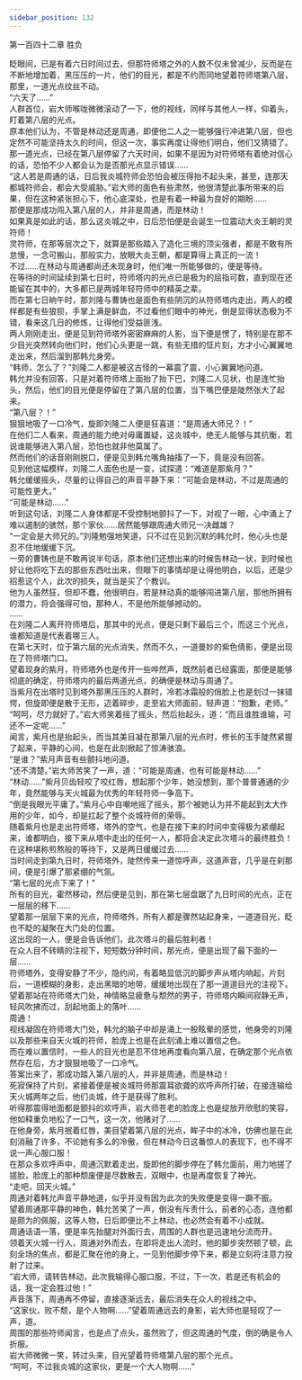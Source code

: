 ```yaml
---
sidebar_position: 132
---
```

 第一百四十二章 胜负


眨眼间，已是有着六日时间过去，但那符师塔之外的人数不仅未曾减少，反而是在不断地增加着，黑压压的一片，他们的目光，都是不约而同地望着符师塔第八层，那里，一道光点纹丝不动。  
“六天了……”  
人群首位，岩大师喉咙微微滚动了一下，他的视线，同样与其他人一样，仰着头，盯着第八层的光点。  
原本他们认为，不管是林动还是周通，即便他二人之一能够强行冲进第八层，但也定然不可能坚持太久的时间，但这一次，事实再度让得他们明白，他们又猜错了。  
那一道光点，已经在第八层停留了六天时间，如果不是因为对符师塔有着绝对信心的话，恐怕不少人都会认为是否那光点显示错误……  
“这人若是周通的话，日后我炎城符师会恐怕会被压得抬不起头来，甚至，连那天都城符师会，都会大受威胁。”岩大师的面色有些肃然，他很清楚此事所带来的后果，但在这种紧张担心下，他心底深处，也是有着一种最为良好的期盼……  
那便是那成功闯入第八层的人，并非是周通，而是林动！  
如果真是如此的话，那么这炎城之中，日后恐怕便是会诞生一位震动大炎王朝的灵符师！  
灵符师，在那等层次之下，就算是那些踏入了造化三境的顶尖强者，都是不敢有所怠慢，一念可搬山，那般实力，放眼大炎王朝，都是算得上真正的一流！  
不过……在林动与周通都尚还未现身时，他们唯一所能够做的，便是等待。  
在等待的时间延续到第七日时，符师塔内的光点已是极为的屈指可数，直到现在还能留在其中的，大多都已是两城年轻符师中的精英之辈。  
而在第七日晌午时，那刘隆与曹铸也是面色有些阴沉的从符师塔内走出，两人的模样都是有些狼狈，手掌上满是鲜血，不过看他们眼中的神光，倒是显得状态极为不错，看来这几日的修炼，让得他们受益匪浅。  
两人刚刚走出，便是见到符师塔外密密麻麻的人影，当下便是愣了，特别是在那不少目光突然转向他们时，他们心头更是一跳，有些无措的怔片刻，方才小心翼翼地走出来，然后溜到那韩允身旁。  
“韩师，怎么了？”刘隆二人都是被这古怪的一幕震了震，小心翼翼地问道。  
韩允并没有回答，只是对着符师塔上面抬了抬下巴，刘隆二人见状，也是连忙抬头，然后，他们的目光便是停留在了第八层的位置，当下嘴巴便是陡然张大了起来。  
“第八层？！”  
狠狠地吸了一口冷气，旋即刘隆二人便是狂喜道：“是周通大师兄？！”  
在他们二人看来，周通的能力绝对毋庸置疑，这炎城中，绝无人能够与其抗衡，若说谁能够进入第八层，恐怕也就非他莫属了。  
然而他们的话音刚刚脱口，便是见到韩允嘴角抽搐了一下，竟是没有回答。  
见到他这幅模样，刘隆二人面色也是一变，试探道：“难道是那紫月？”  
韩允缓缓摇头，尽量的让得自己的声音平静下来：“可能会是林动，不过是周通的可能性更大。”  
“可能是林动……”  
听到这句话，刘隆二人身体都是不受控制地颤抖了一下，对视了一眼，心中涌上了难以遏制的骇然，那个家伙……居然能够跟周通大师兄一决雌雄？  
“一定会是大师兄的。”刘隆勉强地笑道，只不过在见到沉默的韩允时，他心头也是忍不住地缓缓下沉。  
一旁的曹铸也是不敢再说半句话，原本他们还想出来的时候告林动一状，到时候也好让他将吃下去的那些东西吐出来，但眼下的事情却是让得他明白，以后，还是少招惹这个人，此次的损失，就当是买了个教训。  
他为人虽然狂，但却不蠢，他很明白，若是林动真的能够闯进第八层，那他所拥有的潜力，将会强得可怕，那种人，不是他所能够撼动的。  
……  
在刘隆二人离开符师塔后，那其中的光点，便是只剩下最后三个，而这三个光点，谁都知道是代表着哪三人。  
在第七天时，位于第六层的光点消失，然而不久，一道曼妙的紫色倩影，便是出现在了符师塔门口。  
望着现身的紫月，符师塔外也是传开一些哗然声，既然前者已经露面，那便是能够彻底的确定，符师塔内的最后两道光点，的确便是林动与周通了。  
当紫月在出塔时见到塔外那黑压压的人群时，冷若冰霜般的俏脸上也是划过一抹错愕，但旋即便是散于无形，迈着碎步，走至岩大师面前，轻声道：“抱歉，老师。”  
“呵呵，尽力就好了。”岩大师笑着摇了摇头，然后抬起头，道：“而且谁胜谁输，可还不一定呢……”  
闻言，紫月也是抬起头，而当其美目凝在那第八层的光点时，修长的玉手陡然紧握了起来，平静的心间，也是在此刻掀起了惊涛骇浪。  
“是谁？”紫月声音有些颤抖地问道。  
“还不清楚。”岩大师苦笑了一声，道：“可能是周通，也有可能是林动……”  
“林动……”紫月贝齿轻咬了咬红唇，想起那个少年，她没想到，那个普普通通的少年，竟然能够与天火城最为优秀的年轻符师一争高下。  
“倒是我眼光平庸了。”紫月心中自嘲地摇了摇头，那个被她认为并不能起到太大作用的少年，如今，却是扛起了整个炎城符师的荣辱。  
随着紫月也是走出符师塔，塔外的空气，也是在接下来的时间中变得极为紧绷起来，谁都明白，接下来从塔中走出的任何一人，都将会决定此次塔斗的最终胜负！  
在这种堪称煎熬般的等待下，又是两日缓缓过去……  
当时间走到第九日时，符师塔外，陡然传来一道惊呼声，这道声音，几乎是在刹那间，便是引爆了那紧绷的气氛。  
“第七层的光点下来了！”  
所有的目光，霍然移动，然后便是见到，那在第七层盘踞了九日时间的光点，正在一层层的移下……  
望着那一层层下来的光点，符师塔外，所有人都是骤然站起身来，一道道目光，眨也不眨的凝聚在大门处的位置。  
这出现的一人，便是会告诉他们，此次塔斗的最后胜利者！  
在众人目不转睛的注视下，短短数分钟时间，那光点，便是出现了最下面的一层……  
符师塔外，变得安静了不少，隐约间，有着略显低沉的脚步声从塔内响起，片刻后，一道模糊的身影，走出黑暗的地带，缓缓地出现在了那一道道目光的注视下。  
望着那站在符师塔大门处，神情略显疲惫与颓然的男子，符师塔内瞬间寂静无声，轻风吹拂而过，刮起地面上的落叶……  
周通！  
视线凝固在符师塔大门处，韩允的脑子中却是涌上一股眩晕的感觉，他身旁的刘隆以及那些来自天火城的符师，脸庞上也是在此刻涌上难以置信之色。  
而在难以置信时，一些人的目光也是忍不住地再度看向第八层，在确定那个光点依然存在后，方才狠狠地吸了一口冷气。  
答案出来了，那成功踏入第八层的人，并非是周通，而是林动！  
死寂保持了片刻，紧接着便是被炎城符师那震耳欲聋的欢呼声所打破，在接连输给天火城两年之后，他们炎城，终于是获得了胜利。  
听得那震得地面都是颤抖的欢呼声，岩大师苍老的脸庞上也是绽放开欣慰的笑容，他如释重负地松了一口气，这一次，他赌对了……  
在他身旁，紫月抿着红唇，美目望着第八层的光点，眸子中的冰冷，仿佛也是在此刻消融了许多，不论她有多么的冷傲，但在林动今日这番惊人的表现下，也不得不说一声心服口服！  
在那众多欢呼声中，周通沉默着走出，旋即他的脚步停在了韩允面前，用力地搓了搓脸，脸庞上的那种颓废便是尽数散去，双眼中，也是再度恢复了神光。  
“走吧，回天火城。”  
周通对着韩允声音平静地道，似乎并没有因为此次的失败便是变得一蹶不振。  
望着周通那平静的神色，韩允苦笑了一声，倒没有斥责什么，前者的心态，连他都是颇为的佩服，这等人物，日后即便比不上林动，也必然会有着不小成就。  
周通话语一落，便是率先抬腿对外面行去，周围的人群也是迅速地分流而开。  
领着天火城一行人，周通对外而去，在即将走出人流时，他的脚步突然顿了顿，此刻全场的焦点，都是汇聚在他的身上，一见到他脚步停下来，都是立刻将注意力投射了过来。  
“岩大师，请转告林动，此次我输得心服口服，不过，下一次，若是还有机会的话，我一定会胜过他！”  
声音落下，周通再不停留，直接逐渐远去，最后消失在众人的视线之中。  
“这家伙，败不颓，是个人物啊……”望着周通远去的身影，岩大师也是轻叹了一声，道。  
周围的那些符师闻言，也是点了点头，虽然败了，但这周通的气度，倒的确是令人折服。  
岩大师微微一笑，转过头来，目光望着符师塔第八层的那个光点。  
“呵呵，不过我炎城的这家伙，更是一个大人物啊……”  
  
  
